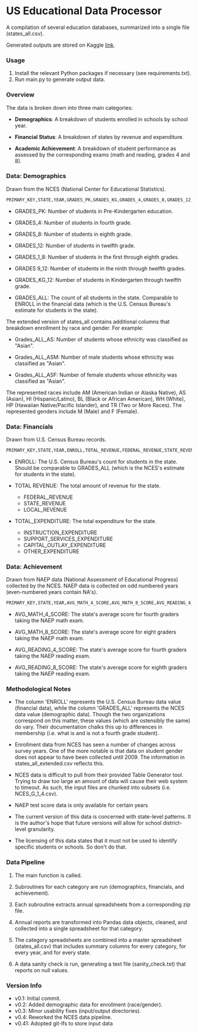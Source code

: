 # US Educational Data Processor

A compilation of several education databases, summarized into a single file (states_all.csv).

Generated outputs are stored on Kaggle
[link](https://www.kaggle.com/noriuk/us-education-datasets-unification-project/home).

### Usage

1. Install the relevant Python packages if necessary (see requirements.txt).
2. Run main.py to generate output data.

### Overview

The data is broken down into three main categories:

* **Demographics**: 
A breakdown of students enrolled in schools by school year.

* **Financial Status**: 
A breakdown of states by revenue and expenditure.

* **Academic Achievement**: 
A breakdown of student performance as assessed by the corresponding exams (math and reading, 
grades 4 and 8).

### Data: Demographics

Drawn from the NCES (National Center for Educational Statistics).

```bash
PRIMARY_KEY,STATE,YEAR,GRADES_PK,GRADES_KG,GRADES_4,GRADES_8,GRADES_12,GRADES_1_8,GRADES_9_12,GRADES_KG_12,GRADES_ALL
```

* GRADES_PK: Number of students in Pre-Kindergarten education.

* GRADES_4: Number of students in fourth grade.

* GRADES_8: Number of students in eighth grade.

* GRADES_12: Number of students in twelfth grade.

* GRADES_1_8: Number of students in the first through eighth grades.

* GRADES 9_12: Number of students in the ninth through twelfth grades.

* GRADES_KG_12: Number of students in Kindergarten through twelfth grade.

* GRADES_ALL: The count of all students in the state. Comparable to ENROLL in the financial data (which is the U.S.
Census Bureau's estimate for students in the state).

The extended version of states_all contains additional columns that breakdown enrollment by race and gender. For example:

* Grades_ALL_AS: Number of students whose ethnicity was classified as "Asian".

* Grades_ALL_ASM: Number of male students whose ethnicity was classified as "Asian".

* Grades_ALL_ASF: Number of female students whose ethnicity was classified as "Asian".

The represented races include AM (American Indian or Alaska Native), AS (Asian), HI (Hispanic/Latino), BL (Black or African American), WH (White), HP (Hawaiian Native/Pacific Islander), and TR (Two or More Races). The represented genders include M (Male) and F (Female).


### Data: Financials

Drawn from U.S. Census Bureau records.

```bash
PRIMARY_KEY,STATE,YEAR,ENROLL,TOTAL_REVENUE,FEDERAL_REVENUE,STATE_REVENUE,LOCAL_REVENUE,TOTAL_EXPENDITURE,INSTRUCTION_EXPENDITURE,SUPPORT_SERVICES_EXPENDITURE,OTHER_EXPENDITURE,CAPITAL_OUTLAY_EXPENDITURE
```

* ENROLL: The U.S. Census Bureau's count for students in the state. Should be comparable to GRADES_ALL (which is the
NCES's estimate for students in the state).

* TOTAL REVENUE: The total amount of revenue for the state.
    * FEDERAL_REVENUE
    * STATE_REVENUE
    * LOCAL_REVENUE
    
* TOTAL_EXPENDITURE: The total expenditure for the state.
    * INSTRUCTION_EXPENDITURE
    * SUPPORT_SERVICES_EXPENDITURE
    * CAPITAL_OUTLAY_EXPENDITURE
    * OTHER_EXPENDITURE
    
### Data: Achievement

Drawn from NAEP data (National Assessment of Educational Progress) collected by the NCES.
NAEP data is collected on odd numbered years (even-numbered years contain NA's).

```bash
PRIMARY_KEY,STATE,YEAR,AVG_MATH_4_SCORE,AVG_MATH_8_SCORE,AVG_READING_4_SCORE,AVG_READING_8_SCORE
```

* AVG_MATH_4_SCORE: The state's average score for fourth graders taking the NAEP math exam.

* AVG_MATH_8_SCORE: The state's average score for eight graders taking the NAEP math exam.

* AVG_READING_4_SCORE: The state's average score for fourth graders taking the NAEP reading exam.

* AVG_READING_8_SCORE: The state's average score for eighth graders taking the NAEP reading exam.

### Methodological Notes

* The column 'ENROLL' represents the U.S. Census Bureau data value (financial data), while the
column 'GRADES_ALL' represents the NCES data value (demographic data). Though the two organizations
correspond on this matter, these values (which are ostensibly the same) do vary. Their documentation chalks this
up to differences in membership (i.e. what is and is not a fourth grade student).

* Enrollment data from NCES has seen a number of changes across survey years. One of the more notable is that data 
on student gender does not appear to have been collected until 2009. The information in states_all_extended.csv 
reflects this.

* NCES data is difficult to pull from their provided Table Generator tool. Trying to draw too large
an amount of data will cause their web system to timeout. As such, the input files are chunked into subsets 
(i.e. NCES_G_1_4.csv).

* NAEP test score data is only available for certain years

* The current version of this data is concerned with state-level patterns. It is the author's hope that future
versions will allow for school district-level granularity.

* The licensing of this data states that it must not be used to identify specific students or schools. So
don't do that.

### Data Pipeline

1. The main function is called.

2. Subroutines for each category are run (demographics, financials, and achievement).

3. Each subroutine extracts annual spreadsheets from a corresponding zip file.

4. Annual reports are transformed into Pandas data objects, cleaned, and collected into a single spreadsheet for that
category.

5. The category spreadsheets are combined into a master spreadsheet (states_all.csv) that includes summary columns
for every category, for every year, and for every state.

6. A data sanity check is run, generating a text file (sanity_check.txt) that reports on null values.

### Version Info

* v0.1: Initial commit.
* v0.2: Added demographic data for enrollment (race/gender).
* v0.3: Minor usability fixes (input/output directories).
* v0.4: Reworked the NCES data pipeline.
* v0.41: Adopted git-lfs to store input data

